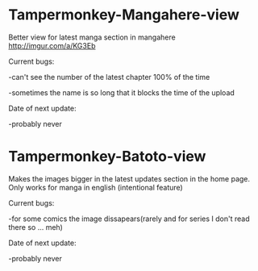 # Tampermonkey-Mangahere-view
Better view for latest manga section in mangahere
http://imgur.com/a/KG3Eb

Current bugs:

  -can't see the number of the latest chapter 100% of the time
  
  -sometimes the name is so long that it blocks the time of the upload
  

Date of next update:

  -probably never
  
# Tampermonkey-Batoto-view
Makes the images bigger in the latest updates section in the home page.
Only works for manga in english (intentional feature)

Current bugs:

  -for some comics the image dissapears(rarely and for series I don't read there so ... meh)

Date of next update:

  -probably never

